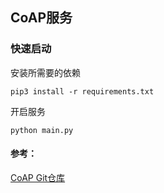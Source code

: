 ## CoAP服务
### 快速启动
安装所需要的依赖
~~~ 
pip3 install -r requirements.txt
~~~  
开启服务  
~~~
python main.py
~~~  



#### 参考：
[CoAP Git仓库](https://github.com/Tanganelli/CoAPthon)  
